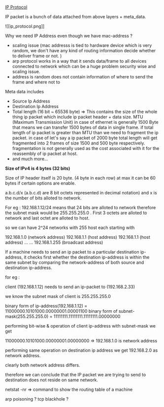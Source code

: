 

[IP Protocol](https://www.rfc-editor.org/rfc/rfc791)

IP packet is a bunch of data attached from above layers + meta_data. 

![[ip_protocol.png]]

Why we need IP Address even though we have mac-address ? 
- scaling issue (mac addresss is tied to hardware device which is very random, we don't have any kind of routing information decide whether to deliver frame or not. )
- arp protocol works in a way that it sends data/frame to all devices connected to network which can be a huge problem security wise and scaling issue.
- address is random does not contain information of where to send the frame and where not to

Meta data includes
- Source Ip Address
- Destination Ip Address
- Total length (16 bit ~ 65536 byte) => This contains the size of the whole thing ip packet which include ip packet header + data size. MTU (Maximum Transmission Unit) in case of ethernet is generally 1500 Byte that means we can transfer 1500 bytes of data in single frame. if total length of ip packet  is greater than MTU than we need to fragment the ip packet. in case of let's say a ip packet of 2000 byte total length will get fragmented into 2 frames of size 1500 and 500 byte respectively. fragmentation is not generally used as the cost associated with it for the reassembly of ip packet at host. 
- and much more...


**Size of IPv4 is 4 bytes (32 bits)**

Size of IP header itself is 20 byte. (4 byte in each row) at max it can be 60 bytes if certain options are enable.

a.b.c.d/x (a.b.c.d) are 8 bit octets represented in decimal notation) and x is the number of bits alloted to network.

For eg : 192.168.1.12/24 means that 24 bits are alloted to network therefore the subnet mask would be 
255.255.255.0 . First 3 octets are alloted to network and last octet are alloted to host.

so we can have 2^24 networks with 255 host each starting with

192.168.1.0 (network address)
192.168.1.1 (host address)
192.168.1.1 (host address)
...
...
192.168.1.255 (broadcast address)


If a machine needs to send an ip packet to a particular destination ip-address, it checks first whether the destination ip-address is within the same subnet by comparing the network-address
of both source and destination ip-address.

for eg :

client (192.168.1.12) needs to send an ip-packet to (192.168.2.33)

we know the subnet mask of client is 255.255.255.0

binary form of ip-address(192.168.1.12)            =     11000000.10101000.00000001.00001100
binary form of subnet-mask(255.255.255.0)    =    11111111.11111111.11111111.00000000

performing bit-wise & operation of client ip-address with subnet-mask we get

11000000.10101000.00000001.00000000 => 192.168.1.0 is network address

performing same operation on destination ip address we get 192.168.2.0 as network address.

clearly both network address differs. 

therefore we can conclude that the IP packet we are trying to send to destination  does not reside on same network.


netstat -nr => command to show the routing table of a machine

arp poisoning ?
tcp blackhole ?

